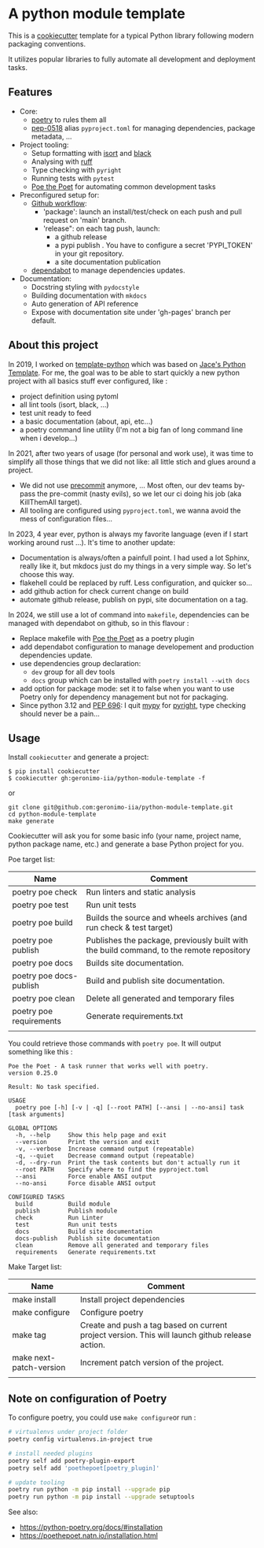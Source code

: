 # A python module template

This is a [cookiecutter](https://github.com/cookiecutter/cookiecutter) template for a typical Python library following modern packaging conventions.

It utilizes popular libraries to fully automate all development and deployment tasks.


## Features

* Core:
  * [poetry](https://python-poetry.org/) to rules them all
  * [pep-0518](https://www.python.org/dev/peps/pep-0518/) alias `pyproject.toml` for managing dependencies, package metadata, ...
* Project tooling:
  * Setup formatting with [isort](https://github.com/PyCQA/isort) and [black](https://github.com/psf/black)
  * Analysing with [ruff](https://github.com/charliermarsh/ruff)
  * Type checking with `pyright`
  * Running tests with `pytest`
  * [Poe the Poet](https://poethepoet.natn.io/index.html) for automating common development tasks
* Preconfigured setup for:
  * [Github workflow](https://guides.github.com/introduction/flow/):
    * 'package': launch an install/test/check on each push and pull request on 'main' branch.
    * 'release": on each tag push, launch:
      - a github release 
      - a pypi publish . You have to configure a secret 'PYPI_TOKEN' in your git repository.
      - a site documentation publication
  * [dependabot](https://github.com/dependabot) to manage dependencies updates.
* Documentation:
  * Docstring styling with `pydocstyle`
  * Building documentation with `mkdocs`
  * Auto generation of API reference
  * Expose with documentation site under 'gh-pages' branch per default.


## About this project

In 2019, I worked on [template-python](https://github.com/geronimo-iia/template-python) which was based on [Jace's Python Template](https://github.com/jacebrowning/template-python).
For me, the goal was to be able to start quickly a new python project with all basics stuff ever configured, like :

- project definition using pytoml
- all lint tools (isort, black, ...)
- test unit ready to feed
- a basic documentation (about, api, etc...)
- a poetry command line utility (I'm not a big fan of long command line when i develop...)

In 2021, after two years of usage (for personal and work use), it was time to simplify all those things that we did not like: all little stich and glues around a project.

- We did not use [precommit](https://pre-commit.com/) anymore, ... Most often, our dev teams by-pass the pre-commit (nasty evils), so we let our ci doing his job (aka KillThemAll target).
- All tooling are configured using `pyproject.toml`, we wanna avoid the mess of configuration files...

In 2023, 4 year ever, python is always my favorite language (even if I start working around rust ...). It's time to another update:

- Documentation is always/often a painfull point. I had used a lot Sphinx, really like it, but mkdocs just do my things in a very simple way. So let's choose this way.
- flakehell could be replaced by ruff. Less configuration, and quicker so...
- add github action for check current change on build
- automate github release, publish on pypi, site documentation on a tag.

In 2024, we still use a lot of command into `makefile`, dependencies can be managed with dependabot on github, so in this flavour :

- Replace makefile with [Poe the Poet](https://poethepoet.natn.io/index.html) as a poetry plugin
- add dependabot configuration to manage developement and production dependencies update.
- use dependencies group declaration:
  - `dev` group for all dev tools
  - `docs` group which can be installed with `poetry install --with docs`
- add option for package mode: set it to false when you want to use Poetry only for dependency management but not for packaging.
- Since python 3.12 and [PEP 696](https://peps.python.org/pep-0696/): I quit [mypy](https://mypy-lang.org/) for [pyright](https://github.com/microsoft/pyright), type checking should never be a pain...


## Usage

Install `cookiecutter` and generate a project:

```
$ pip install cookiecutter
$ cookiecutter gh:geronimo-iia/python-module-template -f
```

or

```
git clone git@github.com:geronimo-iia/python-module-template.git
cd python-module-template
make generate

```

Cookiecutter will ask you for some basic info (your name, project name, python package name, etc.) and generate a base Python project for you.

Poe target list:

| Name                    | Comment                                                                                  |
| ----------------------- | ---------------------------------------------------------------------------------------- |
| poetry poe check        | Run linters and static analysis                                                          |
| poetry poe test         | Run unit tests                                                                           |
| poetry poe build        | Builds the source and wheels archives (and run check & test target)                      |
| poetry poe publish      | Publishes the package, previously built with the build command, to the remote repository |
| poetry poe docs         | Builds  site documentation.                                                              |
| poetry poe docs-publish | Build and publish site documentation.                                                    |
| poetry poe clean        | Delete all generated and temporary files                                                 |
| poetry poe requirements | Generate requirements.txt                                                                |
|                         |                                                                                          |

You could retrieve those commands with `poetry poe`. It will output something like this :

```
Poe the Poet - A task runner that works well with poetry.
version 0.25.0

Result: No task specified.

USAGE
  poetry poe [-h] [-v | -q] [--root PATH] [--ansi | --no-ansi] task [task arguments]

GLOBAL OPTIONS
  -h, --help     Show this help page and exit
  --version      Print the version and exit
  -v, --verbose  Increase command output (repeatable)
  -q, --quiet    Decrease command output (repeatable)
  -d, --dry-run  Print the task contents but don't actually run it
  --root PATH    Specify where to find the pyproject.toml
  --ansi         Force enable ANSI output
  --no-ansi      Force disable ANSI output

CONFIGURED TASKS
  build          Build module
  publish        Publish module
  check          Run Linter
  test           Run unit tests
  docs           Build site documentation
  docs-publish   Publish site documentation
  clean          Remove all generated and temporary files
  requirements   Generate requirements.txt
```


Make Target list:

| Name                    | Comment                                                                                         |
| ----------------------- | ----------------------------------------------------------------------------------------------- |
| make install            | Install project dependencies                                                                    |
| make configure          | Configure poetry                                                                                |
| make tag                | Create and push a tag based on current project version. This will launch github release action. |
| make next-patch-version | Increment patch version of the project.                                                         |
|                         |                                                                                                 |

## Note on configuration of Poetry

To configure poetry, you could use `make configure`or run :

```bash
# virtualenvs under project folder
poetry config virtualenvs.in-project true

# install needed plugins
poetry self add poetry-plugin-export
poetry self add 'poethepoet[poetry_plugin]'

# update tooling
poetry run python -m pip install --upgrade pip
poetry run python -m pip install --upgrade setuptools
```

See also:

- https://python-poetry.org/docs/#installation
- https://poethepoet.natn.io/installation.html

